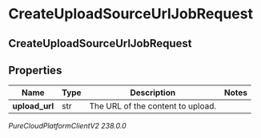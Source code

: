 # CreateUploadSourceUrlJobRequest

## CreateUploadSourceUrlJobRequest

## Properties

|Name | Type | Description | Notes|
|------------ | ------------- | ------------- | -------------|
| **upload_url** | str | The URL of the content to upload. | |



_PureCloudPlatformClientV2 238.0.0_
